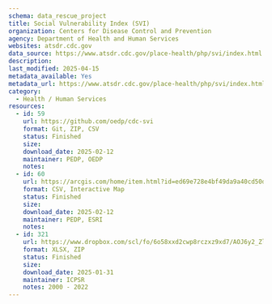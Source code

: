```yaml
---
schema: data_rescue_project 
title: Social Vulnerability Index (SVI)
organization: Centers for Disease Control and Prevention
agency: Department of Health and Human Services
websites: atsdr.cdc.gov
data_source: https://www.atsdr.cdc.gov/place-health/php/svi/index.html
description: 
last_modified: 2025-04-15
metadata_available: Yes
metadata_url: https://www.atsdr.cdc.gov/place-health/php/svi/index.html
category:
  - Health / Human Services
resources:
  - id: 59
    url: https://github.com/oedp/cdc-svi
    format: Git, ZIP, CSV
    status: Finished
    size: 
    download_date: 2025-02-12
    maintainer: PEDP, OEDP
    notes: 
  - id: 60
    url: https://arcgis.com/home/item.html?id=ed69e728e4bf49da9a40cd50d1e45ff7
    format: CSV, Interactive Map
    status: Finished
    size: 
    download_date: 2025-02-12
    maintainer: PEDP, ESRI
    notes: 
  - id: 321
    url: https://www.dropbox.com/scl/fo/6o58xxd2cwp8rczxz9xd7/AOJ6y2_Zl-0s5SmNre2jkWU?rlkey=dr0fjh3u8v7jg7h09tdlku8h4&dl=0
    format: XLSX, ZIP
    status: Finished
    size: 
    download_date: 2025-01-31
    maintainer: ICPSR
    notes: 2000 - 2022
---
```

